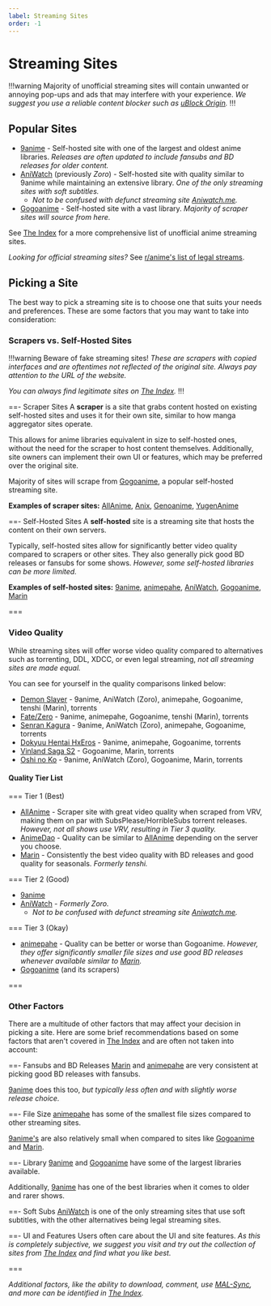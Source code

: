 ```yaml
---
label: Streaming Sites
order: -1
---
```


# Streaming Sites

!!!warning
Majority of unofficial streaming sites will contain unwanted or annoying pop-ups and ads that may interfere with your experience. *We suggest you use a reliable content blocker such as [uBlock Origin](https://ublockorigin.com).*
!!!

## Popular Sites

- [9anime](https://9anime.to) - Self-hosted site with one of the largest and oldest anime libraries. *Releases are often updated to include fansubs and BD releases for older content.*
- [AniWatch](https://aniwatch.to) (previously *Zoro*) - Self-hosted site with quality similar to 9anime while maintaining an extensive library. *One of the only streaming sites with soft subtitles.*
   - *Not to be confused with defunct streaming site [Aniwatch.me](https://aniwatch.me).*
- [Gogoanime](https://gogoanime.lu) - Self-hosted site with a vast library. *Majority of scraper sites will source from here.*

See [The Index](https://theindex.moe) for a more comprehensive list of unofficial anime streaming sites.

*Looking for official streaming sites?* See [r/anime's list of legal streams](https://www.reddit.com/r/anime/wiki/legal_streams).

## Picking a Site

The best way to pick a streaming site is to choose one that suits your needs and preferences. These are some factors that you may want to take into consideration:

### Scrapers vs. Self-Hosted Sites

!!!warning
Beware of fake streaming sites! *These are scrapers with copied interfaces and are oftentimes not reflected of the original site. Always pay attention to the URL of the website.*

*You can always find legitimate sites on [The Index](https://theindex.moe).*
!!!

==- Scraper Sites
A **scraper** is a site that grabs content hosted on existing self-hosted sites and uses it for their own site, similar to how manga aggregator sites operate.

This allows for anime libraries equivalent in size to self-hosted ones, without the need for the scraper to host content themselves. Additionally, site owners can implement their own UI or features, which may be preferred over the original site.

Majority of sites will scrape from [Gogoanime](https://gogoanime.lu), a popular self-hosted streaming site.

**Examples of scraper sites:** [AllAnime](https://allanime.to), [Anix](https://anix.to), [Genoanime](https://genoanime.com), [YugenAnime](https://yugenanime.tv)

==- Self-Hosted Sites
A **self-hosted** site is a streaming site that hosts the content on their own servers.

Typically, self-hosted sites allow for significantly better video quality compared to scrapers or other sites. They also generally pick good BD releases or fansubs for some shows. *However, some self-hosted libraries can be more limited.*

**Examples of self-hosted sites:** [9anime](https://9anime.to), [animepahe](https://animepahe.com), [AniWatch](https://aniwatch.to), [Gogoanime](https://gogoanime.lu), [Marin](https://marin.moe)

===

### Video Quality

While streaming sites will offer worse video quality compared to alternatives such as torrenting, DDL, XDCC, or even legal streaming, *not all streaming sites are made equal.*

You can see for yourself in the quality comparisons linked below:

- [Demon Slayer](https://slow.pics/c/pjYaqdnr) - 9anime, AniWatch (Zoro), animepahe, Gogoanime, tenshi (Marin), torrents
- [Fate/Zero](https://slow.pics/c/1LNZtDzm) - 9anime, animepahe, Gogoanime, tenshi (Marin), torrents
- [Senran Kagura](https://slow.pics/c/QLtX61qx) - 9anime, AniWatch (Zoro), animepahe, Gogoanime, torrents
- [Dokyuu Hentai HxEros](https://slow.pics/c/PZRxqAsh) - 9anime, animepahe, Gogoanime, torrents
- [Vinland Saga S2](https://slow.pics/c/GjhwBwo3) - Gogoanime, Marin, torrents
- [Oshi no Ko](https://slow.pics/c/6HqApHsn) - 9anime, AniWatch (Zoro), Gogoanime, Marin, torrents

#### Quality Tier List

=== Tier 1 (Best)
- [AllAnime](https://allanime.to) - Scraper site with great video quality when scraped from VRV, making them on par with SubsPlease/HorribleSubs torrent releases. *However, not all shows use VRV, resulting in Tier 3 quality.*
- [AnimeDao](https://animedao.to) - Quality can be similar to [AllAnime](https://allanime.to) depending on the server you choose.
- [Marin](https://marin.moe) - Consistently the best video quality with BD releases and good quality for seasonals. *Formerly tenshi.*

=== Tier 2 (Good)
- [9anime](https://9anime.to)
- [AniWatch](https://aniwatch.to) - *Formerly Zoro.*
   - *Not to be confused with defunct streaming site [Aniwatch.me](https://aniwatch.me).*

=== Tier 3 (Okay)
- [animepahe](https://animepahe.com) - Quality can be better or worse than Gogoanime. *However, they offer significantly smaller file sizes and use good BD releases whenever available similar to [Marin](https://marin.moe).*
- [Gogoanime](https://gogoanime.lu) (and its scrapers)

===

### Other Factors

There are a multitude of other factors that may affect your decision in picking a site. Here are some brief recommendations based on some factors that aren't covered in [The Index](https://theindex.moe) and are often not taken into account:

==- Fansubs and BD Releases
[Marin](https://marin.moe) and [animepahe](https://animepahe.com) are very consistent at picking good BD releases with fansubs. 

[9anime](https://9anime.to) does this too, *but typically less often and with slightly worse release choice.*

==- File Size
[animepahe](https://animepahe.com) has some of the smallest file sizes compared to other streaming sites.

[9anime's](https://9anime.to) are also relatively small when compared to sites like [Gogoanime](https://gogoanime.lu) and [Marin](https://marin.moe).

==- Library
[9anime](https://9anime.to) and [Gogoanime](https://gogoanime.lu) have some of the largest libraries available.

Additionally, [9anime](https://9anime.to) has one of the best libraries when it comes to older and rarer shows.

==- Soft Subs
[AniWatch](https://aniwatch.to) is one of the only streaming sites that use soft subtitles, with the other alternatives being legal streaming sites.

==- UI and Features
Users often care about the UI and site features. *As this is completely subjective, we suggest you visit and try out the collection of sites from [The Index](https://theindex.moe) and find what you like best.*

===

*Additional factors, like the ability to download, comment, use [MAL-Sync](https://malsync.moe), and more can be identified in [The Index](https://theindex.moe).*
